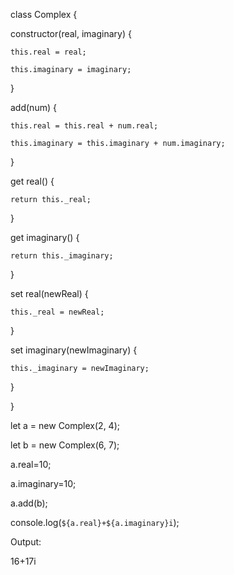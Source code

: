 class Complex {

  constructor(real, imaginary) {
  
    this.real = real;
    
    this.imaginary = imaginary;
    
  }
  

  add(num) {
  
    this.real = this.real + num.real;
    
    this.imaginary = this.imaginary + num.imaginary;
    
  }

  get real() {
  
    return this._real;
    
  }
  

  get imaginary() {
  
    return this._imaginary;
    
  }

  set real(newReal) {
  
    this._real = newReal;
  }
  

  set imaginary(newImaginary) {
  
    this._imaginary = newImaginary;
    
  }
  
}

let a = new Complex(2, 4);

let b = new Complex(6, 7);

 a.real=10;
 
a.imaginary=10;

a.add(b);

console.log(`${a.real}+${a.imaginary}i`);

Output:

16+17i
